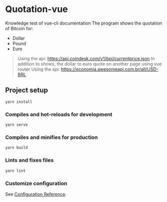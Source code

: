 # Quotation-vue

Knowledge test of vue-cli documentation
The program shows the quotation of Bitcoin for:
 - Dollar
 - Pound
 - Euro
> Using the api: https://api.coindesk.com/v1/bpi/currentprice.json
In addition to shows, the dollar to euro quote on another page using vue router
> Using the api: https://economia.awesomeapi.com.br/all/USD-BRL

## Project setup
```
yarn install
```

### Compiles and hot-reloads for development
```
yarn serve
```

### Compiles and minifies for production
```
yarn build
```

### Lints and fixes files
```
yarn lint
```

### Customize configuration
See [Configuration Reference](https://cli.vuejs.org/config/).

